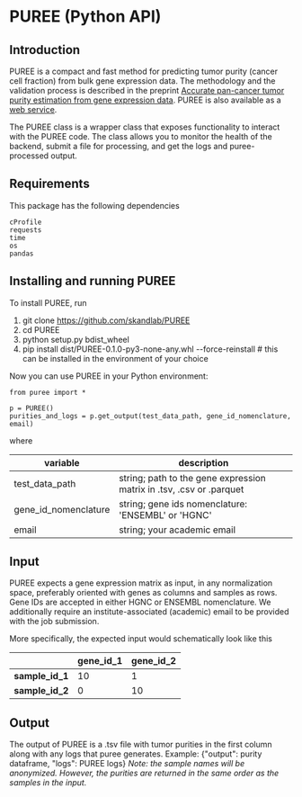 # PUREE (Python API)

## Introduction
PUREE is a compact and fast method for predicting tumor purity (cancer cell fraction) from bulk gene expression data. The methodology and the validation process is described in the preprint [Accurate pan-cancer tumor purity estimation from gene expression data](https://www.biorxiv.org/content/10.1101/2022.06.01.494462v1). PUREE is also available as a [web service](https://puree.genome.sg).

The PUREE class is a wrapper class that exposes functionality to interact with the PUREE code. The class allows you to monitor the health of the backend, submit a file for processing, and get the logs and puree-processed output.

## Requirements
This package has the following dependencies

```
cProfile
requests
time
os
pandas
```



## Installing and running PUREE
To install PUREE, run

1. git clone https://github.com/skandlab/PUREE
2. cd PUREE
3. python setup.py bdist_wheel
4. pip install dist/PUREE-0.1.0-py3-none-any.whl --force-reinstall # this can be installed in the environment of your choice

Now you can use PUREE in your Python environment:

```
from puree import *

p = PUREE()
purities_and_logs = p.get_output(test_data_path, gene_id_nomenclature, email)
```
where

| variable             | description                                                  |
| -------------------- | ------------------------------------------------------------ |
| test_data_path       | string; path to the gene expression matrix in .tsv, .csv or .parquet |
| gene_id_nomenclature | string; gene ids nomenclature: 'ENSEMBL' or 'HGNC'           |
| email                | string; your academic email                                  |



## Input

PUREE expects a gene expression matrix as input, in any normalization space, preferably oriented with genes as columns and samples as rows. Gene IDs are accepted in either HGNC or ENSEMBL nomenclature. We additionally require an institute-associated (academic) email to be provided with the job submission.

More specifically, the expected input would schematically look like this

|                 | gene_id_1 | gene_id_2 |
| --------------- | --------- | --------- |
| **sample_id_1** | 10        | 1         |
| **sample_id_2** | 0         | 10        |



## Output
The output of PUREE is a .tsv file with tumor purities in the first column along with any logs that puree generates.
Example:
{"output": purity dataframe, "logs": PUREE logs}
_Note: the sample names will be anonymized. However, the purities are returned in the same order as the samples in the input._

